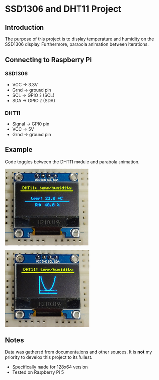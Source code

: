 # SSD1306 and DHT11 Project

## Introduction
The purpose of this project is to display temperature and humidity on the SSD1306 display.
Furthermore, parabola animation between iterations.

## Connecting to Raspberry Pi
### SSD1306
* VCC -> 3.3V
* Grnd -> ground pin
* SCL -> GPIO 3 (SCL)
* SDA -> GPIO 2 (SDA)

### DHT11
* Signal -> GPIO pin
* VCC -> 5V
* Grnd -> ground pin

## Example
Code toggles between the DHT11 module and parabola animation.
<div style="display: flex; flex-wrap: wrap; gap: 15px;">
  <img src="/images/imgs2.jpg" alt="SSD1306" style="object-fit: cover; width: auto; height: 250px;">
  <img src="/images/imgs1.jpg" alt="SSD1306" style="object-fit: cover; width: auto; height: 250px;">
</div>

## Notes
Data was gathered from documentations and other sources.
It is **not** my priority to develop this project to its fullest.
* Specifically made for 128x64 version
* Tested on Raspberry Pi 5
